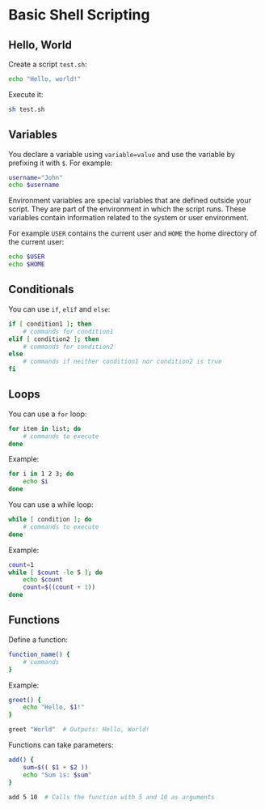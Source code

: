 # Basic Shell Scripting

## Hello, World

Create a script `test.sh`:

```sh
echo "Hello, world!"
```

Execute it:

```sh
sh test.sh
```

## Variables

You declare a variable using `variable=value` and use the variable by prefixing it with `$`.
For example:

```sh
username="John"
echo $username
```

Environment variables are special variables that are defined outside your script.
They are part of the environment in which the script runs.
These variables contain information related to the system or user environment.

For example `USER` contains the current user and `HOME` the home directory of the current user:

```sh
echo $USER
echo $HOME
```

## Conditionals

You can use `if`, `elif` and `else`:

```sh
if [ condition1 ]; then
    # commands for condition1
elif [ condition2 ]; then
    # commands for condition2
else
    # commands if neither condition1 nor condition2 is true
fi
```

## Loops

You can use a `for` loop:

```sh
for item in list; do
    # commands to execute
done
```

Example:

```sh
for i in 1 2 3; do
    echo $i
done
```

You can use a while loop:

```sh
while [ condition ]; do
    # commands to execute
done
```

Example:

```sh
count=1
while [ $count -le 5 ]; do
    echo $count
    count=$((count + 1))
done
```

## Functions

Define a function:

```sh
function_name() {
    # commands
}
```

Example:

```sh
greet() {
    echo "Hello, $1!"
}

greet "World"  # Outputs: Hello, World!
```

Functions can take parameters:

```sh
add() {
    sum=$(( $1 + $2 ))
    echo "Sum is: $sum"
}

add 5 10  # Calls the function with 5 and 10 as arguments
```
